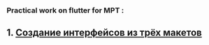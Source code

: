 ### Practical work on flutter for MPT :

## 1. [Создание интерфейсов из трёх макетов](FirstPractical)